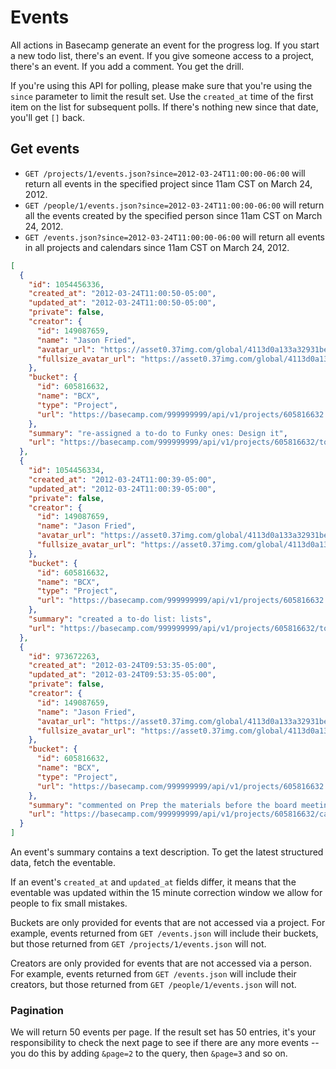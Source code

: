 Events
======

All actions in Basecamp generate an event for the progress log. If you start a new todo list, there's an event. If you give someone access to a project, there's an event. If you add a comment. You get the drill.

If you're using this API for polling, please make sure that you're using the `since` parameter to limit the result set. Use the `created_at` time of the first item on the list for subsequent polls. If there's nothing new since that date, you'll get `[]` back.


Get events
-----------------

* `GET /projects/1/events.json?since=2012-03-24T11:00:00-06:00` will return all events in the specified project since 11am CST on March 24, 2012.
* `GET /people/1/events.json?since=2012-03-24T11:00:00-06:00` will return all the events created by the specified person since 11am CST on March 24, 2012.
* `GET /events.json?since=2012-03-24T11:00:00-06:00` will return all events in all projects and calendars since 11am CST on March 24, 2012.

```json
[
  {
    "id": 1054456336,
    "created_at": "2012-03-24T11:00:50-05:00",
    "updated_at": "2012-03-24T11:00:50-05:00",
    "private": false,
    "creator": {
      "id": 149087659,
      "name": "Jason Fried",
      "avatar_url": "https://asset0.37img.com/global/4113d0a133a32931be8934e70b2ea21efeff72c1/avatar.96.gif?r=3",
      "fullsize_avatar_url": "https://asset0.37img.com/global/4113d0a133a32931be8934e70b2ea21efeff72c1/original.gif?r=3"
    },
    "bucket": {
      "id": 605816632,
      "name": "BCX",
      "type": "Project",
      "url": "https://basecamp.com/999999999/api/v1/projects/605816632.json"
    },
    "summary": "re-assigned a to-do to Funky ones: Design it",
    "url": "https://basecamp.com/999999999/api/v1/projects/605816632/todos/223304243.json"
  },
  {
    "id": 1054456334,
    "created_at": "2012-03-24T11:00:39-05:00",
    "updated_at": "2012-03-24T11:00:39-05:00",
    "private": false,
    "creator": {
      "id": 149087659,
      "name": "Jason Fried",
      "avatar_url": "https://asset0.37img.com/global/4113d0a133a32931be8934e70b2ea21efeff72c1/avatar.96.gif?r=3",
      "fullsize_avatar_url": "https://asset0.37img.com/global/4113d0a133a32931be8934e70b2ea21efeff72c1/original.gif?r=3"
    },
    "bucket": {
      "id": 605816632,
      "name": "BCX",
      "type": "Project",
      "url": "https://basecamp.com/999999999/api/v1/projects/605816632.json"
    },
    "summary": "created a to-do list: lists",
    "url": "https://basecamp.com/999999999/api/v1/projects/605816632/todolists/1056802576.json"
  },
  {
    "id": 973672263,
    "created_at": "2012-03-24T09:53:35-05:00",
    "updated_at": "2012-03-24T09:53:35-05:00",
    "private": false,
    "creator": {
      "id": 149087659,
      "name": "Jason Fried",
      "avatar_url": "https://asset0.37img.com/global/4113d0a133a32931be8934e70b2ea21efeff72c1/avatar.96.gif?r=3",
      "fullsize_avatar_url": "https://asset0.37img.com/global/4113d0a133a32931be8934e70b2ea21efeff72c1/original.gif?r=3"
    },
    "bucket": {
      "id": 605816632,
      "name": "BCX",
      "type": "Project",
      "url": "https://basecamp.com/999999999/api/v1/projects/605816632.json"
    },
    "summary": "commented on Prep the materials before the board meeting with Bezos",
    "url": "https://basecamp.com/999999999/api/v1/projects/605816632/calendar_events/174886926.json"
  }
]
```

An event's summary contains a text description. To get the latest structured data, fetch the eventable.

If an event's `created_at` and `updated_at` fields differ, it means that the eventable was updated within the 15 minute correction window we allow for people to fix small mistakes.

Buckets are only provided for events that are not accessed via a project. For example, events returned from `GET /events.json` will include their buckets,
but those returned from `GET /projects/1/events.json` will not.

Creators are only provided for events that are not accessed via a person. For example, events returned from `GET /events.json` will include their creators,
but those returned from `GET /people/1/events.json` will not.

### Pagination

We will return 50 events per page. If the result set has 50 entries, it's your
responsibility to check the next page to see if there are any more events --
you do this by adding `&page=2` to the query, then `&page=3` and so on.
